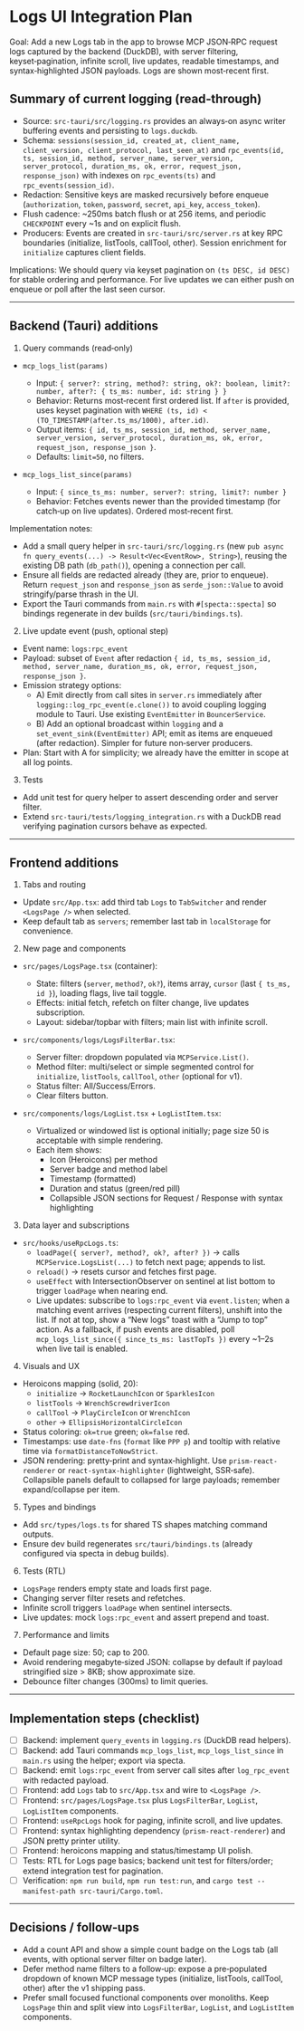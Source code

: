 # Logs UI Integration Plan

Goal: Add a new Logs tab in the app to browse MCP JSON‑RPC request logs captured by the backend (DuckDB), with server filtering, keyset‑pagination, infinite scroll, live updates, readable timestamps, and syntax‑highlighted JSON payloads. Logs are shown most‑recent first.

## Summary of current logging (read‑through)
- Source: `src-tauri/src/logging.rs` provides an always‑on async writer buffering events and persisting to `logs.duckdb`.
- Schema: `sessions(session_id, created_at, client_name, client_version, client_protocol, last_seen_at)` and `rpc_events(id, ts, session_id, method, server_name, server_version, server_protocol, duration_ms, ok, error, request_json, response_json)` with indexes on `rpc_events(ts)` and `rpc_events(session_id)`.
- Redaction: Sensitive keys are masked recursively before enqueue (`authorization`, `token`, `password`, `secret`, `api_key`, `access_token`).
- Flush cadence: ~250ms batch flush or at 256 items, and periodic `CHECKPOINT` every ~1s and on explicit flush.
- Producers: Events are created in `src-tauri/src/server.rs` at key RPC boundaries (initialize, listTools, callTool, other). Session enrichment for `initialize` captures client fields.

Implications: We should query via keyset pagination on `(ts DESC, id DESC)` for stable ordering and performance. For live updates we can either push on enqueue or poll after the last seen cursor.

---

## Backend (Tauri) additions

1) Query commands (read‑only)
- `mcp_logs_list(params)`
  - Input: `{ server?: string, method?: string, ok?: boolean, limit?: number, after?: { ts_ms: number, id: string } }`
  - Behavior: Returns most‑recent first ordered list. If `after` is provided, uses keyset pagination with `WHERE (ts, id) < (TO_TIMESTAMP(after.ts_ms/1000), after.id)`.
  - Output items: `{ id, ts_ms, session_id, method, server_name, server_version, server_protocol, duration_ms, ok, error, request_json, response_json }`.
  - Defaults: `limit=50`, no filters.

- `mcp_logs_list_since(params)`
  - Input: `{ since_ts_ms: number, server?: string, limit?: number }`
  - Behavior: Fetches events newer than the provided timestamp (for catch‑up on live updates). Ordered most‑recent first.

Implementation notes:
- Add a small query helper in `src-tauri/src/logging.rs` (new `pub async fn query_events(...) -> Result<Vec<EventRow>, String>`), reusing the existing DB path (`db_path()`), opening a connection per call.
- Ensure all fields are redacted already (they are, prior to enqueue). Return `request_json` and `response_json` as `serde_json::Value` to avoid stringify/parse thrash in the UI.
- Export the Tauri commands from `main.rs` with `#[specta::specta]` so bindings regenerate in dev builds (`src/tauri/bindings.ts`).

2) Live update event (push, optional step)
- Event name: `logs:rpc_event`
- Payload: subset of `Event` after redaction `{ id, ts_ms, session_id, method, server_name, duration_ms, ok, error, request_json, response_json }`.
- Emission strategy options:
  - A) Emit directly from call sites in `server.rs` immediately after `logging::log_rpc_event(e.clone())` to avoid coupling logging module to Tauri. Use existing `EventEmitter` in `BouncerService`.
  - B) Add an optional broadcast within `logging` and a `set_event_sink(EventEmitter)` API; emit as items are enqueued (after redaction). Simpler for future non‑server producers.
- Plan: Start with A for simplicity; we already have the emitter in scope at all log points.

3) Tests
- Add unit test for query helper to assert descending order and server filter.
- Extend `src-tauri/tests/logging_integration.rs` with a DuckDB read verifying pagination cursors behave as expected.

---

## Frontend additions

1) Tabs and routing
- Update `src/App.tsx`: add third tab `Logs` to `TabSwitcher` and render `<LogsPage />` when selected.
- Keep default tab as `servers`; remember last tab in `localStorage` for convenience.

2) New page and components
- `src/pages/LogsPage.tsx` (container):
  - State: filters (`server`, `method?`, `ok?`), items array, `cursor` (last `{ ts_ms, id }`), loading flags, live tail toggle.
  - Effects: initial fetch, refetch on filter change, live updates subscription.
  - Layout: sidebar/topbar with filters; main list with infinite scroll.

- `src/components/logs/LogsFilterBar.tsx`:
  - Server filter: dropdown populated via `MCPService.List()`.
  - Method filter: multi/select or simple segmented control for `initialize`, `listTools`, `callTool`, `other` (optional for v1).
  - Status filter: All/Success/Errors.
  - Clear filters button.

- `src/components/logs/LogList.tsx` + `LogListItem.tsx`:
  - Virtualized or windowed list is optional initially; page size 50 is acceptable with simple rendering.
  - Each item shows:
    - Icon (Heroicons) per method
    - Server badge and method label
    - Timestamp (formatted)
    - Duration and status (green/red pill)
    - Collapsible JSON sections for Request / Response with syntax highlighting

3) Data layer and subscriptions
- `src/hooks/useRpcLogs.ts`:
  - `loadPage({ server?, method?, ok?, after? })` → calls `MCPService.LogsList(...)` to fetch next page; appends to list.
  - `reload()` → resets cursor and fetches first page.
  - `useEffect` with IntersectionObserver on sentinel at list bottom to trigger `loadPage` when nearing end.
  - Live updates: subscribe to `logs:rpc_event` via `event.listen`; when a matching event arrives (respecting current filters), unshift into the list. If not at top, show a “New logs” toast with a “Jump to top” action. As a fallback, if push events are disabled, poll `mcp_logs_list_since({ since_ts_ms: lastTopTs })` every ~1–2s when live tail is enabled.

4) Visuals and UX
- Heroicons mapping (solid, 20):
  - `initialize` → `RocketLaunchIcon` or `SparklesIcon`
  - `listTools` → `WrenchScrewdriverIcon`
  - `callTool` → `PlayCircleIcon` or `WrenchIcon`
  - `other` → `EllipsisHorizontalCircleIcon`
- Status coloring: `ok=true` green; `ok=false` red.
- Timestamps: use `date-fns` (`format` like `PPP p`) and tooltip with relative time via `formatDistanceToNowStrict`.
- JSON rendering: pretty‑print and syntax‑highlight. Use `prism-react-renderer` or `react-syntax-highlighter` (lightweight, SSR‑safe). Collapsible panels default to collapsed for large payloads; remember expand/collapse per item.

5) Types and bindings
- Add `src/types/logs.ts` for shared TS shapes matching command outputs.
- Ensure dev build regenerates `src/tauri/bindings.ts` (already configured via specta in debug builds).

6) Tests (RTL)
- `LogsPage` renders empty state and loads first page.
- Changing server filter resets and refetches.
- Infinite scroll triggers `loadPage` when sentinel intersects.
- Live updates: mock `logs:rpc_event` and assert prepend and toast.

7) Performance and limits
- Default page size: 50; cap to 200.
- Avoid rendering megabyte‑sized JSON: collapse by default if payload stringified size > 8KB; show approximate size.
- Debounce filter changes (300ms) to limit queries.

---

## Implementation steps (checklist)

- [ ] Backend: implement `query_events` in `logging.rs` (DuckDB read helpers).
- [ ] Backend: add Tauri commands `mcp_logs_list`, `mcp_logs_list_since` in `main.rs` using the helper; export via specta.
- [ ] Backend: emit `logs:rpc_event` from server call sites after `log_rpc_event` with redacted payload.
- [ ] Frontend: add `Logs` tab to `src/App.tsx` and wire to `<LogsPage />`.
- [ ] Frontend: `src/pages/LogsPage.tsx` plus `LogsFilterBar`, `LogList`, `LogListItem` components.
- [ ] Frontend: `useRpcLogs` hook for paging, infinite scroll, and live updates.
- [ ] Frontend: syntax highlighting dependency (`prism-react-renderer`) and JSON pretty printer utility.
- [ ] Frontend: heroicons mapping and status/timestamp UI polish.
- [ ] Tests: RTL for Logs page basics; backend unit test for filters/order; extend integration test for pagination.
- [ ] Verification: `npm run build`, `npm run test:run`, and `cargo test --manifest-path src-tauri/Cargo.toml`.

---

## Decisions / follow‑ups
- Add a count API and show a simple count badge on the Logs tab (all events, with optional server filter on badge later).
- Defer method name filters to a follow‑up: expose a pre‑populated dropdown of known MCP message types (initialize, listTools, callTool, other) after the v1 shipping pass.
- Prefer small focused functional components over monoliths. Keep `LogsPage` thin and split view into `LogsFilterBar`, `LogList`, and `LogListItem` components.

